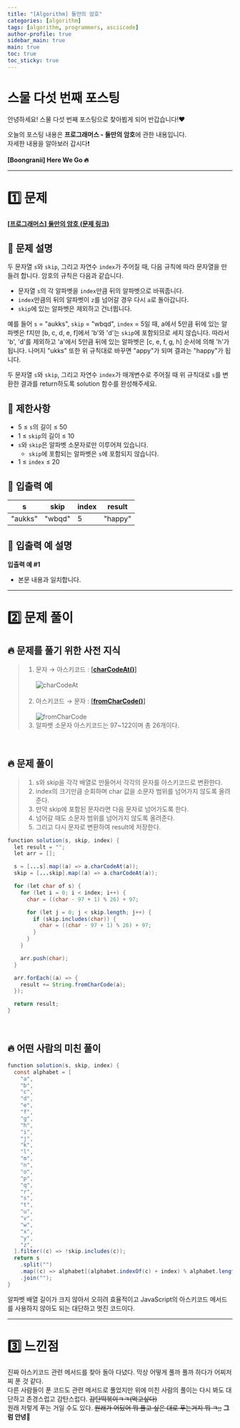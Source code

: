 ```yaml
---
title: "[Algorithm] 둘만의 암호"
categories: [algorithm]
tags: [algorithm, programmers, asciicode]
author-profile: true
sidebar_main: true
main: true
toc: true
toc_sticky: true
---
```


# 스물 다섯 번째 포스팅

안녕하세요! 스물 다섯 번째 포스팅으로 찾아뵙게 되어 반갑습니다!♥

오늘의 포스팅 내용은 **프로그래머스 - 둘만의 암호**에 관한 내용입니다. <br/>
자세한 내용을 알아보러 갑시다❗️

**[Boongranii] Here We Go 🔥**

---

# 1️⃣ 문제

[**[프로그래머스] 둘만의 암호 (문제 링크)**](https://school.programmers.co.kr/learn/courses/30/lessons/155652)

## 💨 **문제 설명**

두 문자열 `s`와 `skip`, 그리고 자연수 `index`가 주어질 때, 다음 규칙에 따라 문자열을 만들려 합니다. 암호의 규칙은 다음과 같습니다.

- 문자열 `s`의 각 알파벳을 `index`만큼 뒤의 알파벳으로 바꿔줍니다.
- `index`만큼의 뒤의 알파벳이 `z`를 넘어갈 경우 다시 `a`로 돌아갑니다.
- `skip`에 있는 알파벳은 제외하고 건너뜁니다.

예를 들어 `s` = "aukks", `skip` = "wbqd", `index` = 5일 때, a에서 5만큼 뒤에 있는 알파벳은 f지만 [b, c, d, e, f]에서 'b'와 'd'는 `skip`에 포함되므로 세지 않습니다. 따라서 'b', 'd'를 제외하고 'a'에서 5만큼 뒤에 있는 알파벳은 [c, e, f, g, h] 순서에 의해 'h'가 됩니다. 나머지 "ukks" 또한 위 규칙대로 바꾸면 "appy"가 되며 결과는 "happy"가 됩니다.

두 문자열 `s`와 `skip`, 그리고 자연수 `index`가 매개변수로 주어질 때 위 규칙대로 `s`를 변환한 결과를 return하도록 solution 함수를 완성해주세요.

## 💨 **제한사항**

- 5 ≤ `s`의 길이 ≤ 50
- 1 ≤ `skip`의 길이 ≤ 10
- `s`와 `skip`은 알파벳 소문자로만 이루어져 있습니다.
  - `skip`에 포함되는 알파벳은 `s`에 포함되지 않습니다.
- 1 ≤ `index` ≤ 20

## 💨 **입출력 예**

|    s    |  skip  | index | result  |
| :-----: | :----: | ----- | ------- |
| "aukks" | "wbqd" | 5     | "happy" |

## 💨 **입출력 예 설명**

**입출력 예 #1** <br>

- 본문 내용과 일치합니다.

---

# 2️⃣ 문제 풀이

## 🔥 문제를 풀기 위한 사전 지식

> 1. 문자 → 아스키코드 : [[**charCodeAt()**]](https://developer.mozilla.org/en-US/docs/Web/JavaScript/Reference/Global_Objects/String/charCodeAt) <br><br> ![charCodeAt](https://github.com/bbjbc/bbjbc.github.io/assets/102457140/f4e2f679-7de4-4e58-9367-4f953aac884d) <br><br>
> 2. 아스키코드 → 문자 : [[**fromCharCode()**]](https://developer.mozilla.org/en-US/docs/Web/JavaScript/Reference/Global_Objects/String/fromCharCode) <br><br> ![fromCharCode](https://github.com/bbjbc/bbjbc.github.io/assets/102457140/298db170-4501-42d7-80ff-f8f0b926597a) <br>
> 3. 알파벳 소문자 아스키코드는 97~122이며 총 26개이다.

<br>

## 🔥 문제 풀이

> 1. s와 skip을 각각 배열로 만들어서 각각의 문자를 아스키코드로 변환한다.
> 2. index의 크기만큼 순회하며 char 값을 소문자 범위를 넘어가지 않도록 올려준다.
> 3. 만약 skip에 포함된 문자라면 다음 문자로 넘어가도록 한다.
> 4. 넘어갈 때도 소문자 범위를 넘어가지 않도록 올려준다.
> 5. 그리고 다시 문자로 변환하여 result에 저장한다.

```java
function solution(s, skip, index) {
  let result = "";
  let arr = [];

  s = [...s].map((a) => a.charCodeAt(a));
  skip = [...skip].map((a) => a.charCodeAt(a));

  for (let char of s) {
    for (let i = 0; i < index; i++) {
      char = ((char - 97 + 1) % 26) + 97;

      for (let j = 0; j < skip.length; j++) {
        if (skip.includes(char)) {
          char = ((char - 97 + 1) % 26) + 97;
        }
      }
    }

    arr.push(char);
  }

  arr.forEach((a) => {
    result += String.fromCharCode(a);
  });

  return result;
}
```

<br>

## 🔥 어떤 사람의 미친 풀이

```java
function solution(s, skip, index) {
  const alphabet = [
    "a",
    "b",
    "c",
    "d",
    "e",
    "f",
    "g",
    "h",
    "i",
    "j",
    "k",
    "l",
    "m",
    "n",
    "o",
    "p",
    "q",
    "r",
    "s",
    "t",
    "u",
    "v",
    "w",
    "x",
    "y",
    "z",
  ].filter((c) => !skip.includes(c));
  return s
    .split("")
    .map((c) => alphabet[(alphabet.indexOf(c) + index) % alphabet.length])
    .join("");
}
```

알파벳 배열 길이가 크지 않아서 오히려 효율적이고 JavaScript의 아스키코드 메서드를 사용하지 않아도 되는 대단하고 멋진 코드이다.

---

# 3️⃣ 느낀점

진짜 아스키코드 관련 메서드를 찾아 돌아 다녔다. 막상 어떻게 풀까 풀까 하다가 어찌저찌 푼 것 같다. <br>
다른 사람들이 푼 코드도 관련 메서드로 풀었지만 위에 미친 사람의 풀이는 다시 봐도 대단하고 존경스럽고 감탄스럽다. ~~감탄떡볶이ㅋㅋ(먹고싶다)~~<br>
원래 저렇게 푸는 거일 수도 있다. ~~원래가 어딨어 뭐 풀고 싶은 대로 푸는거지 뭐 ㅋ;;~~ **그럼 안녕🙆**
